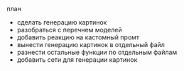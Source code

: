 план
- сделать генерацию картинок
- разобраться с перечнем моделей
- добавить реакцию на кастомный промт
- вынести генерацию картинок в отдельный файл
- разнести остальные функции по отдельным файлам
- добавить сети для генерации картинок